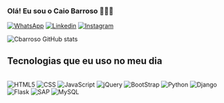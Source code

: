 ### Olá! Eu sou o Caio Barroso 🧑🏻‍💻

[![WhatsApp](	https://img.shields.io/badge/WhatsApp-25D366?style=for-the-badge&logo=whatsapp&logoColor=white)]("href2.com.br")
[![Linkedin](https://img.shields.io/badge/LinkedIn-0077B5?style=for-the-badge&logo=linkedin&logoColor=white)]("href.com.br")
[![Instagram](https://img.shields.io/badge/Instagram-E4405F?style=for-the-badge&logo=instagram&logoColor=white)]("href2.com.br")



![Cbarroso GitHub stats](https://github-readme-stats.vercel.app/api?username=CBarrosoBRRJ&show_icons=true&theme=dracula)


## Tecnologias que eu uso no meu dia
<div style='display: inline_block'> <br/>
    <img aling="center" alt= "HTML5"src="https://img.shields.io/badge/HTML5-E34F26?style=for-the-badge&logo=html5&logoColor=white">
    <img aling="center" alt= "CSS"src="https://img.shields.io/badge/CSS3-1572B6?style=for-the-badge&logo=css3&logoColor=white">
    <img aling="center" alt= "JavaScript"src="https://img.shields.io/badge/JavaScript-323330?style=for-the-badge&logo=javascript&logoColor=F7DF1E">
    <img aling="center" alt= "jQuery"src="https://img.shields.io/badge/jQuery-0769AD?style=for-the-badge&logo=jquery&logoColor=white">
    <img aling="center" alt= "BootStrap"src="https://img.shields.io/badge/Bootstrap-563D7C?style=for-the-badge&logo=bootstrap&logoColor=white">
    <img aling="center" alt= "Python"src="https://img.shields.io/badge/Python-14354C?style=for-the-badge&logo=python&logoColor=white">    
    <img aling="center" alt= "Django"src="https://img.shields.io/badge/Django-092E20?style=for-the-badge&logo=django&logoColor=white">
    <img aling="center" alt= "Flask"src="https://img.shields.io/badge/Flask-000000?style=for-the-badge&logo=flask&logoColor=white">
    <img aling="center" alt= "SAP"src="https://img.shields.io/badge/SAP-0FAAFF?style=for-the-badge&logo=sap&logoColor=white">
    <img aling="center" alt= "MySQL"src="https://img.shields.io/badge/MySQL-00000F?style=for-the-badge&logo=mysql&logoColor=white">
     
</div>
